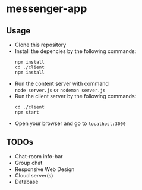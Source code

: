 # messenger-app

## Usage
* Clone this repository
* Install the depencies by the following commands:
  ```
  npm install
  cd ./client
  npm install
  ```
* Run the content server with command   
  `node server.js` or `nodemon server.js`
* Run the client server by the following        commands:
  ```
  cd ./client
  npm start
  ```
* Open your browser and go to `localhost:3000`

## TODOs
  * Chat-room info-bar
  * Group chat
  * Responsive Web Design
  * Cloud server(s)
  * Database